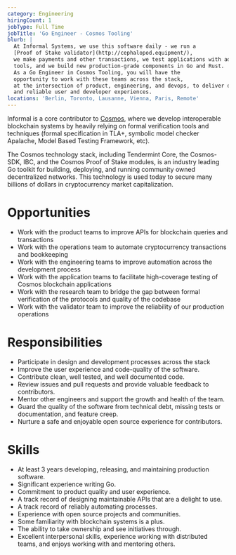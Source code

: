 ```yaml
---
category: Engineering
hiringCount: 1
jobType: Full Time
jobTitle: 'Go Engineer - Cosmos Tooling'
blurb: |
  At Informal Systems, we use this software daily - we run a
  [Proof of Stake validator](http://cephalopod.equipment/),
  we make payments and other transactions, we test applications with advanced
  tools, and we build new production-grade components in Go and Rust.
  As a Go Engineer in Cosmos Tooling, you will have the
  opportunity to work with these teams across the stack,
  at the intersection of product, engineering, and devops, to deliver delightful
  and reliable user and developer experiences.
locations: 'Berlin, Toronto, Lausanne, Vienna, Paris, Remote'
---
```


Informal is a core contributor to [Cosmos](https://cosmos.network/),
where we develop interoperable blockchain systems by heavily relying on
formal verification tools and techniques (formal specification in TLA+, symbolic
model checker Apalache, Model Based Testing Framework, etc).

The Cosmos technology stack, including Tendermint Core, the
Cosmos-SDK, IBC, and the Cosmos Proof of Stake modules, is an industry leading Go toolkit
for building, deploying, and running community owned decentralized networks.
This technology is used today to secure many billions of dollars in cryptocurrency market capitalization.

# Opportunities

- Work with the product teams to improve APIs for blockchain queries and transactions
- Work with the operations team to automate cryptocurrency transactions and bookkeeping
- Work with the engineering teams to improve automation across the development process
- Work with the application teams to facilitate high-coverage testing of Cosmos blockchain applications
- Work with the research team to bridge the gap between formal verification of the protocols and quality of the codebase
- Work with the validator team to improve the reliability of our production operations

# Responsibilities

- Participate in design and development processes across the stack
- Improve the user experience and code-quality of the software.
- Contribute clean, well tested, and well documented code.
- Review issues and pull requests and provide valuable feedback to contributors.
- Mentor other engineers and support the growth and health of the team.
- Guard the quality of the software from technical debt, missing tests or documentation, and feature creep.
- Nurture a safe and enjoyable open source experience for contributors.

# Skills

- At least 3 years developing, releasing, and maintaining production software.
- Significant experience writing Go.
- Commitment to product quality and user experience.
- A track record of designing maintainable APIs that are a delight to use.
- A track record of reliably automating processes.
- Experience with open source projects and communities.
- Some familiarity with blockchain systems is a plus.
- The ability to take ownership and see initiatives through.
- Excellent interpersonal skills, experience working with distributed teams, and enjoys working with and mentoring others.
